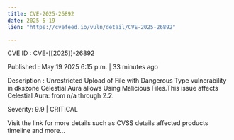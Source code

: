 ```yaml
---
title: CVE-2025-26892
date: 2025-5-19
lien: "https://cvefeed.io/vuln/detail/CVE-2025-26892"

---
```


CVE ID : CVE-[[2025]]-26892

Published :  May 19
2025
6:15 p.m. | 33 minutes ago

Description : Unrestricted Upload of File with Dangerous Type vulnerability in dkszone Celestial Aura allows Using Malicious Files.This issue affects Celestial Aura: from n/a through 2.2.

Severity: 9.9 | CRITICAL

Visit the link for more details
such as CVSS details
affected products
timeline
and more...
